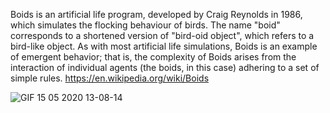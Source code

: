 Boids is an artificial life program, developed by Craig Reynolds in 1986, which simulates the flocking behaviour of birds. The name "boid" corresponds to a shortened version of "bird-oid object", which refers to a bird-like object.
As with most artificial life simulations, Boids is an example of emergent behavior; that is, the complexity of Boids arises from the interaction of individual agents (the boids, in this case) adhering to a set of simple rules.
https://en.wikipedia.org/wiki/Boids

![GIF 15 05 2020 13-08-14](https://user-images.githubusercontent.com/59443750/82125989-38bb6700-97b2-11ea-9f10-1cb379a6eb4b.gif)
